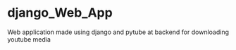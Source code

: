 # django_Web_App
 Web application made using django and pytube at backend for downloading youtube media

